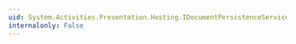 ```yaml
---
uid: System.Activities.Presentation.Hosting.IDocumentPersistenceService.OnModelChanged(System.Object)
internalonly: False
---
```

